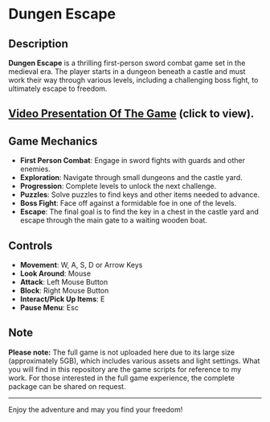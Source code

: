 
# Dungen Escape

## Description

**Dungen Escape** is a thrilling first-person sword combat game set in the medieval era. The player starts in a dungeon beneath a castle and must work their way through various levels, including a challenging boss fight, to ultimately escape to freedom. 

## [Video Presentation Of The Game](https://drive.google.com/file/d/1XG-reFi1TJqyhNqQBgQaC9mFOBu477oG/view?usp=drivesdk) (click to view).

## Game Mechanics

- **First Person Combat**: Engage in sword fights with guards and other enemies.
- **Exploration**: Navigate through small dungeons and the castle yard.
- **Progression**: Complete levels to unlock the next challenge.
- **Puzzles**: Solve puzzles to find keys and other items needed to advance.
- **Boss Fight**: Face off against a formidable foe in one of the levels.
- **Escape**: The final goal is to find the key in a chest in the castle yard and escape through the main gate to a waiting wooden boat.

## Controls

- **Movement**: W, A, S, D or Arrow Keys
- **Look Around**: Mouse
- **Attack**: Left Mouse Button
- **Block**: Right Mouse Button
- **Interact/Pick Up Items**: E
- **Pause Menu**: Esc

## Note

**Please note:** The full game is not uploaded here due to its large size (approximately 5GB), which includes various assets and light settings. What you will find in this repository are the game scripts for reference to my work. For those interested in the full game experience, the complete package can be shared on request.

---

Enjoy the adventure and may you find your freedom!
